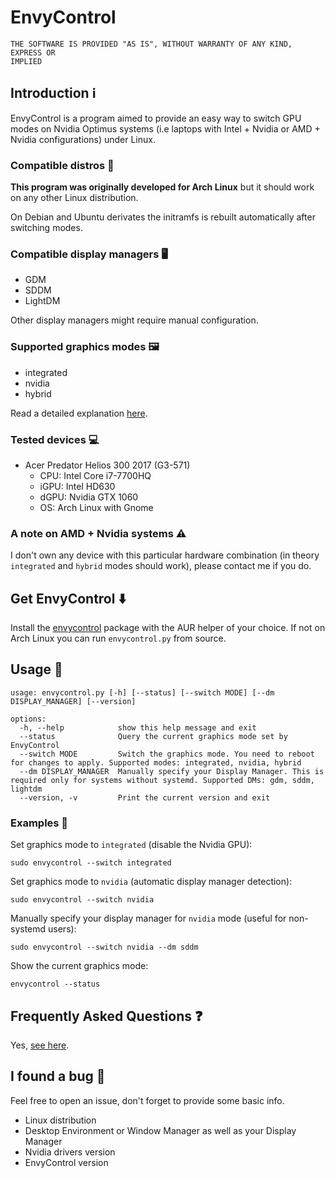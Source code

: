 # EnvyControl

```
THE SOFTWARE IS PROVIDED "AS IS", WITHOUT WARRANTY OF ANY KIND, EXPRESS OR
IMPLIED
```

## Introduction ℹ️

EnvyControl is a program aimed to provide an easy way to switch GPU modes on Nvidia Optimus systems (i.e laptops with Intel + Nvidia or AMD + Nvidia configurations) under Linux.

### Compatible distros 🐧

**This program was originally developed for Arch Linux** but it should work on any other Linux distribution.

On Debian and Ubuntu derivates the initramfs is rebuilt automatically after switching modes.

### Compatible display managers 🖥

- GDM
- SDDM
- LightDM

Other display managers might require manual configuration.

### Supported graphics modes 🖼

- integrated
- nvidia
- hybrid

Read a detailed explanation [here](https://github.com/geminis3/envycontrol/wiki/Frequently-Asked-Questions#graphics-modes-explained).

### Tested devices 💻

- Acer Predator Helios 300 2017 (G3-571)
    - CPU: Intel Core i7-7700HQ
    - iGPU: Intel HD630
    - dGPU: Nvidia GTX 1060
    - OS: Arch Linux with Gnome

### A note on AMD + Nvidia systems ⚠️

I don't own any device with this particular hardware combination (in theory `integrated` and `hybrid` modes should work), please contact me if you do.

## Get EnvyControl ⬇️

Install the [envycontrol](https://aur.archlinux.org/packages/envycontrol/) package with the AUR helper of your choice. If not on Arch Linux you can run `envycontrol.py` from source.

## Usage 📖

```
usage: envycontrol.py [-h] [--status] [--switch MODE] [--dm DISPLAY_MANAGER] [--version]

options:
  -h, --help            show this help message and exit
  --status              Query the current graphics mode set by EnvyControl
  --switch MODE         Switch the graphics mode. You need to reboot for changes to apply. Supported modes: integrated, nvidia, hybrid
  --dm DISPLAY_MANAGER  Manually specify your Display Manager. This is required only for systems without systemd. Supported DMs: gdm, sddm, lightdm
  --version, -v         Print the current version and exit
```

### Examples 🚀

Set graphics mode to `integrated` (disable the Nvidia GPU):

```
sudo envycontrol --switch integrated
```

Set graphics mode to `nvidia` (automatic display manager detection):

```
sudo envycontrol --switch nvidia
```

Manually specify your display manager for `nvidia` mode (useful for non-systemd users):

```
sudo envycontrol --switch nvidia --dm sddm
```

Show the current graphics mode:

```
envycontrol --status
```

## Frequently Asked Questions ❓

Yes, [see here](https://github.com/geminis3/envycontrol/wiki/Frequently-Asked-Questions).

## I found a bug 🐞

Feel free to open an issue, don't forget to provide some basic info.

- Linux distribution
- Desktop Environment or Window Manager as well as your Display Manager
- Nvidia drivers version
- EnvyControl version